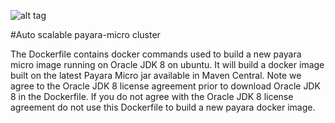 ![alt tag](https://avatars3.githubusercontent.com/u/7817189?v=3&s=100)

#Auto scalable payara-micro cluster

The Dockerfile contains docker commands used to build a new payara micro image running on Oracle JDK 8 on ubuntu. It will build a docker image built on the latest Payara Micro jar available in Maven Central. Note we agree to the Oracle JDK 8 license agreement prior to download Oracle JDK 8 in the Dockerfile. If you do not agree with the Oracle JDK 8 license agreement do not use this Dockerfile to build a new payara docker image.

